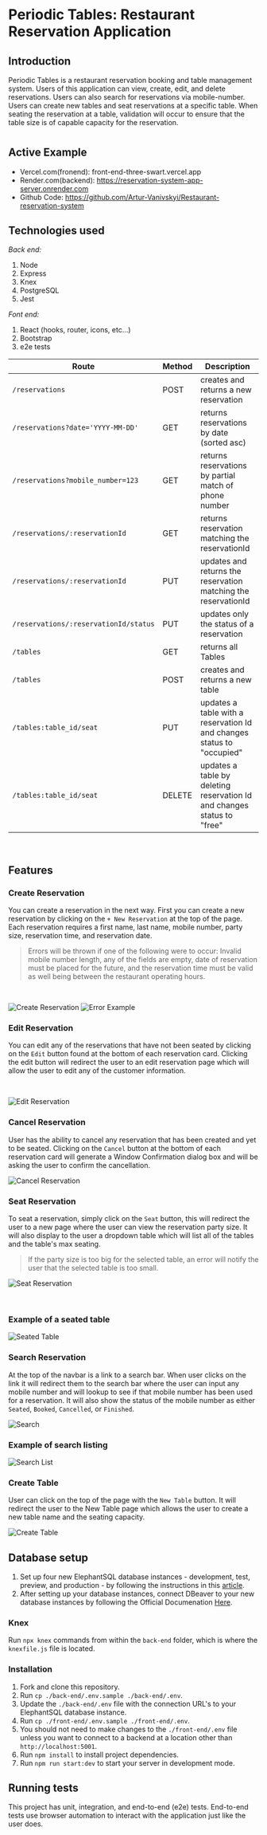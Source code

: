 # Periodic Tables: Restaurant Reservation Application

## Introduction
Periodic Tables is a restaurant reservation booking and table management system. Users of this application can view, create, edit, and delete reservations. Users can also search for reservations via mobile-number. Users can create new tables and seat reservations at a specific table. When seating the reservation at a table, validation will occur to ensure that the table size is of capable capacity for the reservation.

#
## Active Example
* Vercel.com(fronend): front-end-three-swart.vercel.app
* Render.com(backend): https://reservation-system-app-server.onrender.com
* Github Code: https://github.com/Artur-Vanivskyi/Restaurant-reservation-system

## Technologies used
_Back end:_
1. Node
1. Express
1. Knex
1. PostgreSQL
1. Jest

_Font end:_
1. React (hooks, router, icons, etc...)
1. Bootstrap
1. e2e tests

| Route | Method |  Description |
| ----- | ------ |  ----------- |
| `/reservations` | POST| creates and returns a new reservation |
| `/reservations?date='YYYY-MM-DD'`| GET | returns reservations by date (sorted asc) |
| `/reservations?mobile_number=123` |GET | returns reservations by partial match of phone number |
| `/reservations/:reservationId` |GET| returns reservation matching the reservationId |
| `/reservations/:reservationId` |PUT| updates and returns the reservation matching the reservationId |
| `/reservations/:reservationId/status` |PUT | updates only the status of a reservation |
| `/tables` |GET | returns all Tables |
| `/tables` |POST| creates and returns a new table |
| `/tables:table_id/seat` |PUT| updates a table with a reservation Id and changes status to "occupied" |
| `/tables:table_id/seat` |DELETE | updates a table by deleting reservation Id and changes status to "free" |

<br />

## Features

### Create Reservation
You can create a reservation in the next way. First you can create a new reservation by clicking on the `+ New Reservation` at the top of the page. Each reservation requires a first name, last name, mobile number, party size, reservation time, and reservation date.
> Errors will be thrown if one of the following were to occur: Invalid mobile number length, any of the fields are empty, date of reservation must be placed for the future, and the reservation time must be valid as well being between the restaurant operating hours.

<br />

![Create Reservation](/assets/CreateReservation.png)
![Error Example](/assets/ErrorExample.png)
### Edit Reservation
You can edit any of the reservations that have not been seated by clicking on the `Edit` button found at the bottom of each reservation card. Clicking the edit button will redirect the user to an edit reservation page which will allow the user to edit any of the customer information. 

<br />

![Edit Reservation](/assets/EditReservation.png)


### Cancel Reservation
User has the ability to cancel any reservation that has been created and yet to be seated. Clicking on the `Cancel` button at the bottom of each reservation card will generate a Window Confirmation dialog box and will be asking the user to confirm the cancellation. 

![Cancel Reservation](/assets/CancelReservation.png)

### Seat Reservation
To seat a reservation, simply click on the `Seat` button, this will redirect the user to a new page where the user can view the reservation party size. It will also display to the user a dropdown table which will list all of the tables and the table's max seating. 

>If the party size is too big for the selected table, an error will notify the user that the selected table is too small.

![Seat Reservation](/assets/SeatReservation.png)

<br />

### Example of a seated table
![Seated Table](/assets/SeatedTable.png)

### Search Reservation
At the top of the navbar is a link to a search bar. When user clicks on the link it will redirect them to the search bar where the user can input any mobile number and will lookup to see if that mobile number has been used for a reservation. It will also show the status of the mobile number as either `Seated`, `Booked`, `Cancelled`, or `Finished`.

![Search](/assets/Search.png)

### Example of search listing
![Search List](/assets/SearchList.png)


### Create Table
User can click on the top of the page with the `New Table` button. It will redirect the user to the New Table page which allows the user to create a new table name and the seating capacity. 

![Create Table](/assets/CreateTable.png)

## Database setup
1. Set up four new ElephantSQL database instances - development, test, preview, and production - by following the instructions in this [article](https://medium.com/@noogetz/how-to-setup-a-database-with-elephantsql-7d87ea9953d0).
2. After setting up your database instances, connect DBeaver to your new database instances by following the Official Documenation [Here](https://dbeaver.com/docs/wiki/Create-Connection/).

### Knex 
Run `npx knex` commands from within the `back-end` folder, which is where the `knexfile.js` file is located. 

### Installation <a name="installation">
1. Fork and clone this repository.
2. Run `cp ./back-end/.env.sample ./back-end/.env`.
3. Update the `./back-end/.env` file with the connection URL's to your ElephantSQL database instance.
4. Run `cp ./front-end/.env.sample ./front-end/.env`.
5. You should not need to make changes to the `./front-end/.env` file unless you want to connect to a backend at a location other than `http://localhost:5001`.
6. Run `npm install` to install project dependencies.
7. Run `npm run start:dev` to start your server in development mode.

## Running tests
This project has unit, integration, and end-to-end (e2e) tests. 
End-to-end tests use browser automation to interact with the application just like the user does.